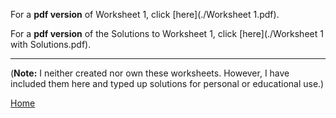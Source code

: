For a **pdf version** of Worksheet 1, click [here](./Worksheet 1.pdf).

For a **pdf version** of the Solutions to Worksheet 1, click [here](./Worksheet 1 with Solutions.pdf).

---

(**Note:** I neither created nor own these worksheets. However, I have included them here and typed up solutions for personal or educational use.)

[Home](./)
